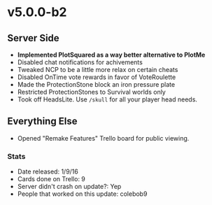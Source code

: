# v5.0.0-b2

## Server Side
* **Implemented PlotSquared as a way better alternative to PlotMe**
* Disabled chat notifications for achivements
* Tweaked NCP to be a little more relax on certain cheats
* Disabled OnTime vote rewards in favor of VoteRoulette
* Made the ProtectionStone block an iron pressure plate
* Restricted ProtectionStones to Survival worlds only
* Took off HeadsLite. Use `/skull` for all your player head needs.

## Everything Else
* Opened "Remake Features" Trello board for public viewing.

### Stats
* Date released: 1/9/16
* Cards done on Trello: 9
* Server didn't crash on update?: Yep
* People that worked on this update: colebob9